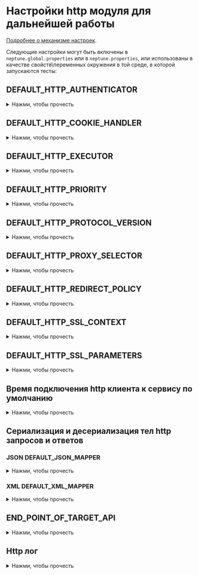 # Настройки http модуля для дальнейшей работы

[Подробнее о механизме настроек](./../../../core.api/doc/rus/SETTINGS.MD).

Следующие настройки могут быть включены в `neptune.global.properties` или в `neptune.properties`, или использованы в качестве свойств\переменных окружения в той среде,
в которой запускаются тесты:

## DEFAULT_HTTP_AUTHENTICATOR
<details>
  <summary>Нажми, чтобы прочесть</summary>

Настройка предоставляет объект `java.net.Authenticator`, подготовленный нужным образом, и который используется http клиентом по умолчанию.

Пример настройки:

```java
package org.my.pack;

import java.net.*;
import ru.tinkoff.qa.neptune.http.api.properties.authentification.DefaultHttpAuthenticatorProperty.AuthenticatorSupplier;

//Создаем поставщика, который будет поставлять объекты класса java.net.Authenticator, которые потребляет
//java.net.http.HttpClient;
public class MyAuthenticatorSupplier extends DefaultHttpAuthenticatorProperty.AuthenticatorSupplier {

    @Override
    public Authenticator get() {
        //Тут создается объект, который будет использован http клиентом
    }
}
```

```properties
#Значение свойства указывается так
DEFAULT_HTTP_AUTHENTICATOR=org.my.pack.MyAuthenticatorSupplier
```

```java
import java.net.*;

import static ru.tinkoff.qa.neptune.http.api.properties.authentification
        .DefaultHttpAuthenticatorProperty.DEFAULT_HTTP_AUTHENTICATOR_PROPERTY;

public class SomeClass {
    
    public void someVoid() {
        //пример доступа до значения свойства
        Authenticator authenticator = DEFAULT_HTTP_AUTHENTICATOR_PROPERTY.get().get();
    }
}
```

[Подробнее о механизме работы подобных свойств](./../../../core.api/doc/rus/SETTINGS.MD#Свойства-для-создания-и-возврата-объектов)

</details>

## DEFAULT_HTTP_COOKIE_HANDLER
<details>
  <summary>Нажми, чтобы прочесть</summary>

Настройка предоставляет объект `java.net.CookieManager`, подготовленный нужным образом, и который используется http клиентом по умолчанию.

Пример настройки:

```java
package org.my.pack;

import java.net.*;
import ru.tinkoff.qa.neptune.http.api.properties.cookies.DefaultHttpCookieManagerProperty.CookieManagerSupplier;

//Создаем поставщика, который будет поставлять объекты класса java.net.CookieManager, которые потребляет
//java.net.http.HttpClient;
public class MyCookieManagerSupplier extends DefaultHttpCookieManagerProperty.CookieManagerSupplier {

    @Override
    public CookieManager get() {
        //Тут создается объект, который будет использован http клиентом
    }
}
```

```properties
#Значение свойства указывается так
DEFAULT_HTTP_COOKIE_HANDLER=org.my.pack.MyCookieManagerSupplier
```

```java
import java.net.*;

import static ru.tinkoff.qa.neptune.http.api.properties.cookies
        .DefaultHttpCookieManagerProperty.DEFAULT_HTTP_COOKIE_MANAGER_PROPERTY;

public class SomeClass {
    
    public void someVoid() {
        //пример доступа до значения свойства
        CookieManager cookieManager = DEFAULT_HTTP_COOKIE_MANAGER_PROPERTY.get().get();
    }
}
```

Если свойство не заполнено, то используется объект `CookieManager`, созданный вызовом конструктора `new CookieManager()`, 
без каких либо дополнительных настроек.

[Подробнее о механизме работы подобных свойств](./../../../core.api/doc/rus/SETTINGS.MD#Свойства-для-создания-и-возврата-объектов)

</details>

## DEFAULT_HTTP_EXECUTOR
<details>
  <summary>Нажми, чтобы прочесть</summary>

Настройка предоставляет объект `java.util.concurrent.Executor`, подготовленный нужным образом, и который используется http клиентом по умолчанию.

Пример настройки:

```java
package org.my.pack;

import java.net.*;
import ru.tinkoff.qa.neptune.http.api.properties.executor.DefaultHttpExecutorProperty.ExecutorSupplier;

//Создаем поставщика, который будет поставлять объекты класса java.util.concurrent.Executor, которые потребляет
//java.net.http.HttpClient;
public class MyExecutorSupplier extends DefaultHttpExecutorProperty.ExecutorSupplier {

    @Override
    public Executor get() {
        //Тут создается объект, который будет использован http клиентом
    }
}
```

```properties
#Значение свойства указывается так
DEFAULT_HTTP_EXECUTOR=org.my.pack.MyExecutorSupplier
```

```java
import java.net.*;

import static ru.tinkoff.qa.neptune.http.api.properties.executor
        .DefaultHttpExecutorProperty.DEFAULT_HTTP_EXECUTOR_PROPERTY;

public class SomeClass {
    
    public void someVoid() {
        //пример доступа до значения свойства
        Executor executor = DEFAULT_HTTP_EXECUTOR_PROPERTY.get().get();
    }
}
```

[Подробнее о механизме работы подобных свойств](./../../../core.api/doc/rus/SETTINGS.MD#Свойства-для-создания-и-возврата-объектов)
</details>

## DEFAULT_HTTP_PRIORITY
<details>
  <summary>Нажми, чтобы прочесть</summary>

Настройка определяет приоритет запросов, отправляемых http-клиентом. Актуально для HTTP 2.0. Значение должно быть в диапазоне 
от 1 до 256 (включительно).

Пример настройки:


```properties
#Значение свойства указывается так
DEFAULT_HTTP_PRIORITY=2
```

```java
import static ru.tinkoff.qa.neptune.http.api.properties.priority
        .DefaultHttpPriorityProperty.DEFAULT_HTTP_PRIORITY_PROPERTY;

public class SomeClass {
    
    public void someVoid() {
        //пример доступа до значения свойства
        int priority = DEFAULT_HTTP_PRIORITY_PROPERTY.get();
    }
}
```

[Подробнее о механизме работы подобных свойств](./../../../core.api/doc/rus/SETTINGS.MD#Свойства-для-возврата-чисел)
</details>

## DEFAULT_HTTP_PROTOCOL_VERSION
<details>
  <summary>Нажми, чтобы прочесть</summary>

Настройка указывает версию http-протокола. Доступные значения - `HTTP_1_1` и `HTTP_2` - объекты перечисления `java.net.http.HttpClient.Version`.


Пример настройки:

```properties
#Значение свойства указывается так
DEFAULT_HTTP_PROTOCOL_VERSION=HTTP_2
```

```java
import java.net.http.HttpClient;

import static ru.tinkoff.qa.neptune.http.api.properties.protocol.version
        .DefaultHttpProtocolVersionProperty.DEFAULT_HTTP_PROTOCOL_VERSION_PROPERTY;

public class SomeClass {
    
    public void someVoid() {
        //пример доступа до значения свойства
        HttpClient.Version version = DEFAULT_HTTP_PROTOCOL_VERSION_PROPERTY.get();
    }
}
```

[Подробнее о механизме работы подобных свойств](./../../../core.api/doc/rus/SETTINGS.MD#Свойства-для-возврата-объектов-перечислений)
</details>

## DEFAULT_HTTP_PROXY_SELECTOR
<details>
  <summary>Нажми, чтобы прочесть</summary>

Настройка предоставляет объект `java.net.ProxySelector`, подготовленный нужным образом, и который используется http клиентом по умолчанию.

Пример настройки:

```java
package org.my.pack;

import java.net.*;
import ru.tinkoff.qa.neptune.http.api.properties.proxy.DefaultHttpProxySelectorProperty.ProxySelectorSupplier;

//Создаем поставщика, который будет поставлять объекты класса java.net.ProxySelector, которые потребляет
//java.net.http.HttpClient;
public class MyProxySelectorSupplier extends DefaultHttpProxySelectorProperty.ProxySelectorSupplier {

    @Override
    public ProxySelector get() {
        //Тут создается объект, который будет использован http клиентом
    }
}
```

```properties
#Значение свойства указывается так
DEFAULT_HTTP_PROXY_SELECTOR=org.my.pack.MyProxySelectorSupplier
```

```java
import java.net.*;

import static ru.tinkoff.qa.neptune.http.api.properties.proxy
        .DefaultHttpProxySelectorProperty.DEFAULT_HTTP_PROXY_SELECTOR_PROPERTY;

public class SomeClass {
    
    public void someVoid() {
        //пример доступа до значения свойства
        ProxySelector selector = DEFAULT_HTTP_PROXY_SELECTOR_PROPERTY.get().get();
    }
}
```

[Подробнее о механизме работы подобных свойств](./../../../core.api/doc/rus/SETTINGS.MD#Свойства-для-создания-и-возврата-объектов)
</details>

## DEFAULT_HTTP_REDIRECT_POLICY
<details>
  <summary>Нажми, чтобы прочесть</summary>

Настройка политику перенаправления http-запросов по умолчанию. Доступные значения - `NEVER`, `ALWAYS` и `NORMAL` - объекты перечисления `java.net.http.HttpClient.Redirect`.


Пример настройки:

```properties
#Значение свойства указывается так
DEFAULT_HTTP_REDIRECT_POLICY=ALWAYS
```

```java
import java.net.http.HttpClient;

import static ru.tinkoff.qa.neptune.http.api.properties.redirect
        .DefaultHttpRedirectProperty.DEFAULT_HTTP_REDIRECT_PROPERTY;

public class SomeClass {
    
    public void someVoid() {
        //пример доступа до значения свойства
        HttpClient.Redirect redirectPolicy = DEFAULT_HTTP_REDIRECT_PROPERTY.get();
    }
}
```

[Подробнее о механизме работы подобных свойств](./../../../core.api/doc/rus/SETTINGS.MD#Свойства-для-возврата-объектов-перечислений)
</details>

## DEFAULT_HTTP_SSL_CONTEXT
<details>
  <summary>Нажми, чтобы прочесть</summary>

Настройка предоставляет объект `javax.net.ssl.SSLContext`, подготовленный нужным образом, и который используется http клиентом по умолчанию.

Пример настройки:

```java
package org.my.pack;

import java.net.ssl.*;
import ru.tinkoff.qa.neptune.http.api.properties.ssl.DefaultHttpSslContextProperty.SslContextSupplier;

//Создаем поставщика, который будет поставлять объекты класса javax.net.ssl.SSLContext, которые потребляет
//java.net.http.HttpClient;
public class MySslContextSupplier extends DefaultHttpSslContextProperty.SslContextSupplier {

    @Override
    public SSLContext get() {
        //Тут создается объект, который будет использован http клиентом
    }
}
```

```properties
#Значение свойства указывается так
DEFAULT_HTTP_SSL_CONTEXT=org.my.pack.MySslContextSupplier
```

```java
import java.net.ssl.*;

import static ru.tinkoff.qa.neptune.http.api.properties.ssl
        .DefaultHttpSslContextProperty.DEFAULT_HTTP_SSL_CONTEXT_PROPERTY;

public class SomeClass {
    
    public void someVoid() {
        //пример доступа до значения свойства
        SSLContext sslContext = DEFAULT_HTTP_SSL_CONTEXT_PROPERTY.get().get();
    }
}
```

Если свойство никак не настраивать, то по умолчанию в качестве значения свойства используются объекты класса `ru.tinkoff.qa.neptune.http.api.properties.ssl.AllTrustedSslContextSupplier`.
Данный поставщик возвращает объекты `javax.net.ssl.SSLContext`, которые принимают любые сертификаты.

[Подробнее о механизме работы подобных свойств](./../../../core.api/doc/rus/SETTINGS.MD#Свойства-для-создания-и-возврата-объектов)
</details>

## DEFAULT_HTTP_SSL_PARAMETERS
<details>
  <summary>Нажми, чтобы прочесть</summary>

Настройка предоставляет объект `javax.net.ssl.SSLParameters`, подготовленный нужным образом, и который используется http клиентом по умолчанию.

Пример настройки:

```java
package org.my.pack;

import java.net.ssl.*;
import ru.tinkoff.qa.neptune.http.api.properties.ssl.DefaultHttpSslParametersProperty.SslParametersSupplier;

//Создаем поставщика, который будет поставлять объекты класса javax.net.ssl.SSLParameters, которые потребляет
//java.net.http.HttpClient;
public class MySslParametersSupplier extends DefaultHttpSslParametersProperty.SslParametersSupplier {

    @Override
    public SSLParameters get() {
        //Тут создается объект, который будет использован http клиентом
    }
}
```

```properties
#Значение свойства указывается так
DEFAULT_HTTP_SSL_PARAMETERS=org.my.pack.MySslParametersSupplier
```

```java
import java.net.ssl.*;

import static ru.tinkoff.qa.neptune.http.api.properties.ssl
        .DefaultHttpSslParametersProperty.DEFAULT_HTTP_SSL_PARAMETERS_PROPERTY;

public class SomeClass {
    
    public void someVoid() {
        //пример доступа до значения свойства
        SSLParameters sslParameters = DEFAULT_HTTP_SSL_PARAMETERS_PROPERTY.get().get();
    }
}
```

[Подробнее о механизме работы подобных свойств](./../../../core.api/doc/rus/SETTINGS.MD#Свойства-для-создания-и-возврата-объектов)
</details>

## Время подключения http клиента к сервису по умолчанию
<details>
  <summary>Нажми, чтобы прочесть</summary>

Свойства `DEFAULT_HTTP_CONNECTION_TIME_UNIT` и `DEFAULT_HTTP_CONNECTION_TIME` определяют время подключения http-клиента к сервису по умолчанию.
Для свойства `DEFAULT_HTTP_CONNECTION_TIME_UNIT` следует указать значение, соответствующее одному из элементов перечисления `java.time.temporal.ChronoUnit`,
для свойства `DEFAULT_HTTP_CONNECTION_TIME` следует указать значение, которое может быть прочитано как положительное число типа `java.lang.Long`.

```properties
#Укажем тайм аут для подключения http клиента к сервису
#5 секунд
DEFAULT_HTTP_CONNECTION_TIME_UNIT=SECONDS
DEFAULT_HTTP_CONNECTION_TIME=5
```

```java
import java.time.Duration;

import static ru.tinkoff.qa.neptune.http.api.properties.time
        .DefaultConnectTimeOutProperty.DEFAULT_CONNECT_TIME_OUT_PROPERTY;

public class SomeClass {

    public void someVoid() {
        //пример доступа до величины тайм аута для подключения http клиента к сервису
        Duration timeOut = DEFAULT_CONNECT_TIME_OUT_PROPERTY.get();
    }
}
```

[Подробнее о механизме работы подобных свойств](./../../../core.api/doc/rus/SETTINGS.MD#Свойства-для-возврата-величины-продолжительности)
</details>

## Сериализация и десериализация тел http запросов и ответов

### JSON DEFAULT_JSON_MAPPER
<details>
  <summary>Нажми, чтобы прочесть</summary>

Настройка предоставляет объект `com.fasterxml.jackson.databind.ObjectMapper`, подготовленный нужным образом. Этот объект будет 
использован по умолчанию для десериализации JSON-тел ответов сервисов на http-запросы и сериализации тел http-запросов в JSON.

Пример настройки:

```java
package org.my.pack;

import com.fasterxml.jackson.databind.ObjectMapper;

import java.util.function.Supplier;

//Создаем поставщика, который будет поставлять объекты класса com.fasterxml.jackson.databind.ObjectMapper
public class MyObjectMapperSupplier implements Supplier<ObjectMapper> {

    @Override
    public ObjectMapper get() {
        //Тут создается объект, который будет использован http клиентом
    }
}
```

```properties
#Значение свойства указывается так
DEFAULT_JSON_MAPPER=org.my.pack.MyObjectMapperSupplier
```

```java
import com.fasterxml.jackson.databind.ObjectMapper;

import static ru.tinkoff.qa.neptune.http.api.mapping.DefaultMapper.JSON;

public class SomeClass {
    
    public void someVoid() {
        //пример доступа до значения свойства
        ObjectMapper mapper = JSON.getMapper(); //Элемент JSON перечисления 
        // ru.tinkoff.qa.neptune.http.api.mapping.DefaultMapper работает по такому алгоритму: 
        // - оно пытается обратиться к свойству DEFAULT_JSON_MAPPER 
        // - если оно было настроено, тогда вернется то, что возвращает поставщик (методом get()) 
        // - если оно не было настроено, тогда вернется new ObjectMapper()
    }
}
```

[Подробнее о механизме работы подобных свойств](./../../../core.api/doc/rus/SETTINGS.MD#Свойства-для-создания-и-возврата-объектов)
</details>

### XML DEFAULT_XML_MAPPER
<details>
  <summary>Нажми, чтобы прочесть</summary>

Настройка предоставляет объект `com.fasterxml.jackson.dataformat.xml.XmlMapper`, подготовленный нужным образом. Этот объект будет
использован по умолчанию для десериализации XML-тел ответов сервисов на http-запросы и сериализации тел http-запросов в XML.

Пример настройки:

```java
package org.my.pack;

import com.fasterxml.jackson.dataformat.xml.XmlMapper;

import java.util.function.Supplier;

//Создаем поставщика, который будет поставлять объекты класса com.fasterxml.jackson.dataformat.xml.XmlMapper
public class MyXmlMapperSupplier implements Supplier<XmlMapper> {

    @Override
    public XmlMapper get() {
        //Тут создается объект, который будет использован http клиентом
    }
}
```

```properties
#Значение свойства указывается так
DEFAULT_XML_MAPPER=org.my.pack.MyXmlMapperSupplier
```

```java
import com.fasterxml.jackson.dataformat.xml.XmlMapper;

import static ru.tinkoff.qa.neptune.http.api.mapping.DefaultMapper.XML;

public class SomeClass {
    
    public void someVoid() {
        //пример доступа до значения свойства
        XmlMapper mapper = (XmlMapper) XML.getMapper(); //Элемент XML перечисления 
        // ru.tinkoff.qa.neptune.http.api.mapping.DefaultMapper работает по такому алгоритму: 
        // - оно пытается обратиться к свойству DEFAULT_XML_MAPPER 
        // - если оно было настроено, тогда вернется то, что возвращает поставщик (методом get()) 
        // - если оно не было настроено, тогда вернется new XmlMapper()
    }
}
```

[Подробнее о механизме работы подобных свойств](./../../../core.api/doc/rus/SETTINGS.MD#Свойства-для-создания-и-возврата-объектов)
</details>

## END_POINT_OF_TARGET_API
<details>
    <summary>Нажми, чтобы прочесть</summary>

Настройка указывает URL сервисов по умолчанию. Это корневой адрес приложения/приложений, обычно в формате `<схема\протокол>`://`<хост>`:<`порт если есть`>.

Пример настройки:

```properties
#Значение свойства указывается так
END_POINT_OF_TARGET_API=http://my.api.domain.com:2000
```

```java
import java.net.URL;

import static ru.tinkoff.qa.neptune.http.api.properties.end.point
        .DefaultEndPointOfTargetAPIProperty.DEFAULT_END_POINT_OF_TARGET_API_PROPERTY;

public class SomeClass {
    
    public void someVoid() {
        //пример доступа до значения свойства
        URL defaultUrl = DEFAULT_END_POINT_OF_TARGET_API_PROPERTY.get();
    }
}
```

[Подробнее о механизме работы подобных свойств](./../../../core.api/doc/rus/SETTINGS.MD#Свойства-для-создания-и-возврата-объектов-URL)

Пользователь может самостоятельно создавать аналогичные типизированные свойства и привязывать их к сервисам, чей корневой URL
отличается от дефолтного. Об этих нюансах подробно в [Дефолтный корневой URL](./MAPPING.MD#Дефолтный-корневой-URL) и в [Недефолтные корневые URL](./MAPPING.MD#Недефолтные-корневые-URL)

</details>

## Http лог
<details>
    <summary>Нажми, чтобы прочесть</summary>

Neptune не имеет на поддержке такого свойства. `jdk.httpclient.HttpClient.log` - это стандартное свойство/настройка Java начиная с 11 версии.
Но его точно так же можно указать в `neptune.global.properties` или в `neptune.properties`.

```properties
#Логирование всех событий
jdk.httpclient.HttpClient.log=all
```

Включенный лог будет выводиться на консоль, а так же попадет в виде приложенных файлов в отчет о прохождении тестов, если выполнена 
[соответствующая настройка](./../../../core.api/doc/rus/EVENTS.MD#Когда-следует-создавать-аттачи-в-отчете-о-прохождении)

</details>